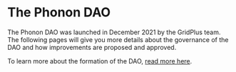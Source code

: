 # The Phonon DAO

The Phonon DAO was launched in December 2021 by the GridPlus team. The following pages will give you more details about the governance of the DAO and how improvements are proposed and approved.

To learn more about the formation of the DAO, [read more here](https://blog.phonon.network/phonon-dao-launch-overview-resources-and-phonon-token-details-f8369e89f1ea).
